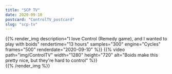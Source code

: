 ```yaml
---
title: "SCP TV"
date: 2020-09-10
postcard: "ControlTV_postcard"
slug: "scp-tv"
---
```


{{% render_img
  description="I love Control (Remedy game), and I wanted to play with boids" 
  rendertime="13 hours"
  samples="300" 
  engine="Cycles" 
  frames="500" 
  renderdate="2020-09-10" %}}
{{% video path="img/ControlTV" width="1280" height="720" alt="Boids make this pretty nice, but they're hard to control" %}}  
{{% /render_img %}}


